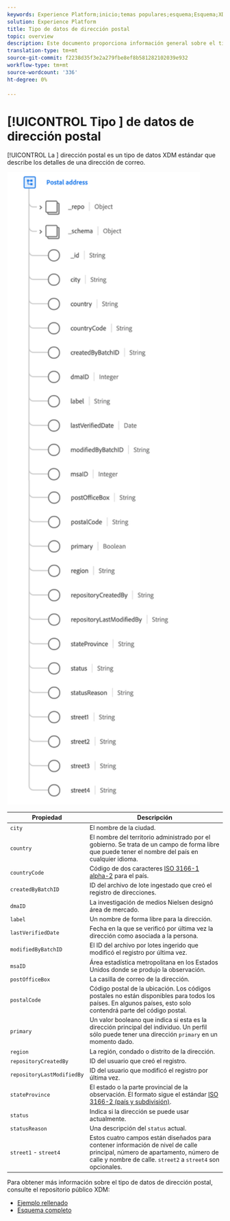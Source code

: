 ```yaml
---
keywords: Experience Platform;inicio;temas populares;esquema;Esquema;XDM;campos;esquemas;Esquemas;dirección;xdm:dirección;tipo de datos;tipo de datos;tipo de datos;
solution: Experience Platform
title: Tipo de datos de dirección postal
topic: overview
description: Este documento proporciona información general sobre el tipo de datos XDM de Dirección postal.
translation-type: tm+mt
source-git-commit: f2238d35f3e2a279fbe8ef8b581282102039e932
workflow-type: tm+mt
source-wordcount: '336'
ht-degree: 0%

---
```



# [!UICONTROL Tipo ] de datos de dirección postal

[!UICONTROL La ] dirección postal es un tipo de datos XDM estándar que describe los detalles de una dirección de correo.

<img src="../images/data-types/postal-address.png" width="450" /><br />

| Propiedad | Descripción |
| --- | --- |
| `city` | El nombre de la ciudad. |
| `country` | El nombre del territorio administrado por el gobierno. Se trata de un campo de forma libre que puede tener el nombre del país en cualquier idioma. |
| `countryCode` | Código de dos caracteres <a href="https://datahub.io/core/country-list">ISO 3166-1 alpha-2</a> para el país. |
| `createdByBatchID` | ID del archivo de lote ingestado que creó el registro de direcciones. |
| `dmaID` | La investigación de medios Nielsen designó área de mercado. |
| `label` | Un nombre de forma libre para la dirección. |
| `lastVerifiedDate` | Fecha en la que se verificó por última vez la dirección como asociada a la persona. |
| `modifiedByBatchID` | El ID del archivo por lotes ingerido que modificó el registro por última vez. |
| `msaID` | Área estadística metropolitana en los Estados Unidos donde se produjo la observación. |
| `postOfficeBox` | La casilla de correo de la dirección. |
| `postalCode` | Código postal de la ubicación. Los códigos postales no están disponibles para todos los países. En algunos países, esto solo contendrá parte del código postal. |
| `primary` | Un valor booleano que indica si esta es la dirección principal del individuo. Un perfil sólo puede tener una dirección `primary` en un momento dado. |
| `region` | La región, condado o distrito de la dirección. |
| `repositoryCreatedBy` | ID del usuario que creó el registro. |
| `repositoryLastModifiedBy` | ID del usuario que modificó el registro por última vez. |
| `stateProvince` | El estado o la parte provincial de la observación. El formato sigue el estándar [ISO 3166-2 (país y subdivisión)](http://www.unece.org/cefact/locode/subdivisions.html). |
| `status` | Indica si la dirección se puede usar actualmente. |
| `statusReason` | Una descripción del `status` actual. |
| `street1` - `street4` | Estos cuatro campos están diseñados para contener información de nivel de calle principal, número de apartamento, número de calle y nombre de calle. `street2` a  `street4` son opcionales. |

Para obtener más información sobre el tipo de datos de dirección postal, consulte el repositorio público XDM:

* [Ejemplo rellenado](https://github.com/adobe/xdm/blob/master/components/datatypes/address.example.1.json)
* [Esquema completo](https://github.com/adobe/xdm/blob/master/components/datatypes/address.schema.json)